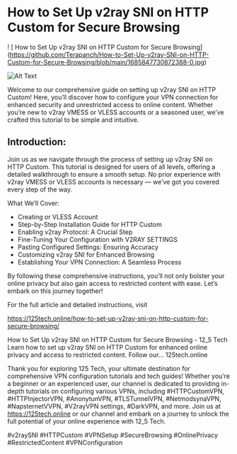 # How to Set Up v2ray SNI on HTTP Custom for Secure Browsing

! [  How to Set Up v2ray SNI on HTTP Custom for Secure Browsing] (https://github.com/Terapanch/How-to-Set-Up-v2ray-SNI-on-HTTP-Custom-for-Secure-Browsing/blob/main/1685847730872388-0.jpg)

<img src="https://125tech.online/wp-content/uploads/2024/04/1685847730872388-0-1-1024x581.jpg" alt="Alt Text">

Welcome to our comprehensive guide on setting up v2ray SNI on HTTP Custom! Here, you’ll discover how to configure your VPN connection for enhanced security and unrestricted access to online content. Whether you’re new to v2ray VMESS or VLESS accounts or a seasoned user, we’ve crafted this tutorial to be simple and intuitive.

## Introduction:
Join us as we navigate through the process of setting up v2ray SNI on HTTP Custom. This tutorial is designed for users of all levels, offering a detailed walkthrough to ensure a smooth setup. No prior experience with v2ray VMESS or VLESS accounts is necessary — we’ve got you covered every step of the way.

What We’ll Cover:
- Creating or VLESS Account
- Step-by-Step Installation Guide for HTTP Custom
- Enabling v2ray Protocol: A Crucial Step
- Fine-Tuning Your Configuration with V2RAY SETTINGS
- Pasting Configured Settings: Ensuring Accuracy
- Customizing v2ray SNI for Enhanced Browsing
- Establishing Your VPN Connection: A Seamless Process

By following these comprehensive instructions, you’ll not only bolster your online privacy but also gain access to restricted content with ease. Let’s embark on this journey together!

For the full article and detailed instructions, visit

https://125tech.online/how-to-set-up-v2ray-sni-on-http-custom-for-secure-browsing/

How to Set Up v2ray SNI on HTTP Custom for Secure Browsing - 12_5 Tech
Learn how to set up v2ray SNI on HTTP Custom for enhanced online privacy and access to restricted content. Follow our…
125tech.online

Thank you for exploring 125 Tech, your ultimate destination for comprehensive VPN configuration tutorials and tech guides! Whether you’re a beginner or an experienced user, our channel is dedicated to providing in-depth tutorials on configuring various VPNs, including #HTTPCustomVPN, #HTTPInjectorVPN, #AnonytunVPN, #TLSTunnelVPN, #NetmodsynaVPN, #NapsternetVVPN, #V2rayVPN settings, #DarkVPN, and more. Join us at https://125tech.online or our channel and embark on a journey to unlock the full potential of your online experience with 12_5 Tech.

#v2raySNI #HTTPCustom #VPNSetup #SecureBrowsing #OnlinePrivacy #RestrictedContent #VPNConfiguration
